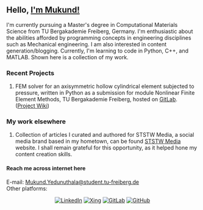 ##                                                            Hello, [I'm Mukund!](https://mukund-yedunuthala.gitlab.io/)
I'm currently pursuing a Master's degree in Computational Materials Science from TU Bergakademie Freiberg, Germany. I'm enthusiastic about the abilities afforded by programming concepts in engineering disciplines such as Mechanical engineering. I am also interested in content generation/blogging. Currently, I'm learning to code in Python, C++, and MATLAB. Shown here is a collection of my work.

### Recent Projects
1. FEM solver for an axisymmetric hollow cylindrical element subjected to pressure, written in Python as a submission for module Nonlinear Finite Element Methods, TU Bergakademie Freiberg, hosted on [GitLab](https://gitlab.com/MukundKashyap97/nfem-st2020-submission). ([Project Wiki](https://gitlab.com/mukund-yedunuthala/nfem-st2020-submission/-/wikis/home))


### My work elsewhere
1. Collection of articles I curated and authored for STSTW Media, a social media brand based in my hometown, can be found [STSTW Media](https://www.ststworld.com/author/mukund-kashyap/) website. I shall remain grateful for this opportunity, as it helped hone my content creation skills.



#### Reach me across internet here
E-mail: [Mukund.Yedunuthala@student.tu-freiberg.de](mailto:Mukund.Yedunuthala@student.tu-freiberg.de)\
Other platforms:
<p align="center">
  <a href="https://www.linkedin.com/in/vmkyedunuthala/"><img src="https://img.shields.io/badge/LinkedIn--_.svg?style=flat-square&color=0077B5&logo=linkedin" alt="LinkedIn"></a>
  <a href="https://www.xing.com/profile/VenkataMukundKashyap_Yedunuthala"><img src="https://img.shields.io/badge/Xing--_.svg?style=flat-square&color=006567&labelColor=006567&logo=xing" alt="Xing"></a>
  <a href="https://gitlab.com/mukund-yedunuthala"><img src="https://img.shields.io/badge/GitLab--_.svg?style=flat-square&color=FCA121&logo=gitlab" alt="GitLab"></a>
  <a href="https://github.com/mukund-yedunuthala"><img src="https://img.shields.io/badge/GitHub--_.svg?style=flat-square&color=181717&labelColor=181717&logo=github" alt="GitHub"></a>
</p>
